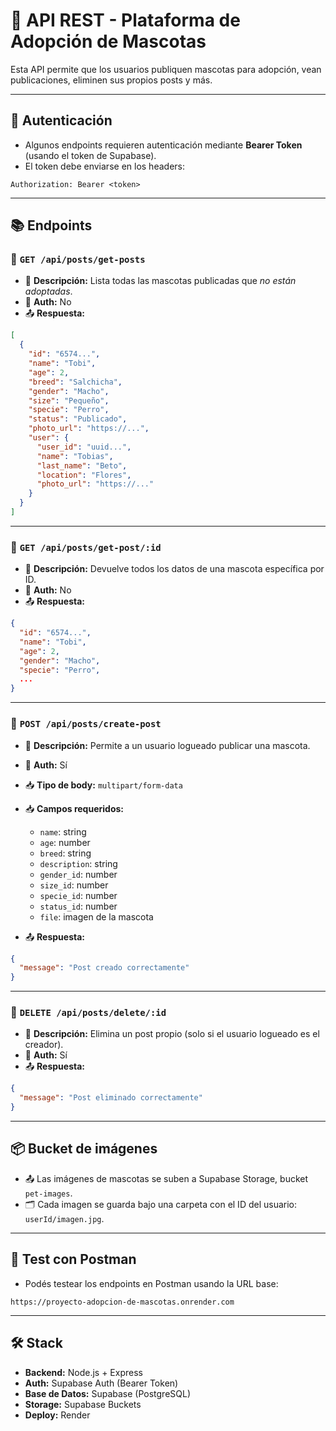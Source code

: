 # 🐶 API REST - Plataforma de Adopción de Mascotas

Esta API permite que los usuarios publiquen mascotas para adopción, vean publicaciones, eliminen sus propios posts y más.

---

## 🧩 Autenticación

- Algunos endpoints requieren autenticación mediante **Bearer Token** (usando el token de Supabase).
- El token debe enviarse en los headers:

```http
Authorization: Bearer <token>
```

---

## 📚 Endpoints

### 🔹 `GET /api/posts/get-posts`

- 📄 **Descripción:** Lista todas las mascotas publicadas que _no están adoptadas_.
- 🔐 **Auth:** No
- 📤 **Respuesta:**

```json
[
  {
    "id": "6574...",
    "name": "Tobi",
    "age": 2,
    "breed": "Salchicha",
    "gender": "Macho",
    "size": "Pequeño",
    "specie": "Perro",
    "status": "Publicado",
    "photo_url": "https://...",
    "user": {
      "user_id": "uuid...",
      "name": "Tobias",
      "last_name": "Beto",
      "location": "Flores",
      "photo_url": "https://..."
    }
  }
]
```

---

### 🔹 `GET /api/posts/get-post/:id`

- 📄 **Descripción:** Devuelve todos los datos de una mascota específica por ID.
- 🔐 **Auth:** No
- 📤 **Respuesta:**

```json
{
  "id": "6574...",
  "name": "Tobi",
  "age": 2,
  "gender": "Macho",
  "specie": "Perro",
  ...
}
```

---

### 🔹 `POST /api/posts/create-post`

- 📄 **Descripción:** Permite a un usuario logueado publicar una mascota.
- 🔐 **Auth:** Sí
- 📥 **Tipo de body:** `multipart/form-data`
- 📥 **Campos requeridos:**

  - `name`: string
  - `age`: number
  - `breed`: string
  - `description`: string
  - `gender_id`: number
  - `size_id`: number
  - `specie_id`: number
  - `status_id`: number
  - `file`: imagen de la mascota

- 📤 **Respuesta:**

```json
{
  "message": "Post creado correctamente"
}
```

---

### 🔹 `DELETE /api/posts/delete/:id`

- 📄 **Descripción:** Elimina un post propio (solo si el usuario logueado es el creador).
- 🔐 **Auth:** Sí
- 📤 **Respuesta:**

```json
{
  "message": "Post eliminado correctamente"
}
```

---

## 📦 Bucket de imágenes

- 📤 Las imágenes de mascotas se suben a Supabase Storage, bucket `pet-images`.
- 🗂️ Cada imagen se guarda bajo una carpeta con el ID del usuario: `userId/imagen.jpg`.

---

## 🧪 Test con Postman

- Podés testear los endpoints en Postman usando la URL base:

```
https://proyecto-adopcion-de-mascotas.onrender.com
```

---

## 🛠 Stack

- **Backend:** Node.js + Express
- **Auth:** Supabase Auth (Bearer Token)
- **Base de Datos:** Supabase (PostgreSQL)
- **Storage:** Supabase Buckets
- **Deploy:** Render
